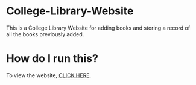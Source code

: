 # College-Library-Website

This is a College Library Website for adding books and storing a record of all the books previously added.

# How do I run this?

To view the website, [CLICK HERE](https://mandivson.github.io/College-Library-Website/).
